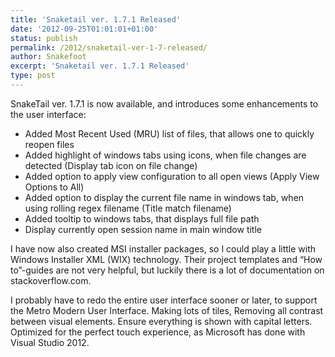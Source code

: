 ```yaml
---
title: 'Snaketail ver. 1.7.1 Released'
date: '2012-09-25T01:01:01+01:00'
status: publish
permalink: /2012/snaketail-ver-1-7-released/
author: Snakefoot
excerpt: 'Snaketail ver. 1.7.1 Released'
type: post
---
```

SnakeTail ver. 1.7.1 is now available, and introduces some enhancements to the user interface:

- Added Most Recent Used (MRU) list of files, that allows one to quickly reopen files
- Added highlight of windows tabs using icons, when file changes are detected (Display tab icon on file change)
- Added option to apply view configuration to all open views (Apply View Options to All)
- Added option to display the current file name in windows tab, when using rolling regex filename (Title match filename)
- Added tooltip to windows tabs, that displays full file path
- Display currently open session name in main window title

I have now also created MSI installer packages, so I could  play a little with Windows Installer XML (WIX) technology.
 Their project templates and “How to”-guides are not very helpful, but luckily there is a lot of documentation on stackoverflow.com.

I probably have to redo the entire user interface sooner or later, to support the Metro Modern User Interface.
Making lots of tiles, Removing all contrast between visual elements. Ensure everything is shown with capital letters.
Optimized for the perfect touch experience, as Microsoft has done with Visual Studio 2012.